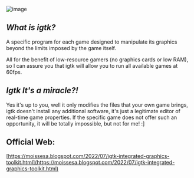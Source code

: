![image](https://user-images.githubusercontent.com/82337156/181809308-1fddd642-3da6-4e7b-a576-781736c859a3.png)

## **_What is igtk?_**

A specific program for each game designed to manipulate its graphics beyond the limits imposed by the game itself.

All for the benefit of low-resource gamers (no graphics cards or low RAM), so I can assure you that igtk will allow you to run all available games at 60fps.

## **_Igtk It's a miracle?!_**

Yes it's up to you, well it only modifies the files that your own game brings, igtk doesn't install any additional software, it's just a legitimate editor of real-time game properties. If the specific game does not offer such an opportunity, it will be totally impossible, but not for me! :]



## Official Web:

  [https://moissesa.blogspot.com/2022/07/igtk-integrated-graphics-toolkit.html](https://moissesa.blogspot.com/2022/07/igtk-integrated-graphics-toolkit.html)
 
